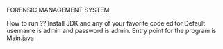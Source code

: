 FORENSIC MANAGEMENT SYSTEM

How to run ??
Install JDK and any of your favorite code editor
Default username is admin and password is admin.
Entry point for the program is Main.java

